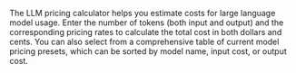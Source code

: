 The LLM pricing calculator helps you estimate costs for large language model usage. Enter the number of tokens (both input and output) and the corresponding pricing rates to calculate the total cost in both dollars and cents. You can also select from a comprehensive table of current model pricing presets, which can be sorted by model name, input cost, or output cost.

<!-- Generated from commit: 2eaa22e2783d895a5c5359031ff378c8d8d6e3b3 -->
